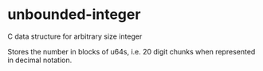 # unbounded-integer
C data structure for arbitrary size integer

Stores the number in blocks of u64s, i.e. 20 digit chunks when represented in decimal notation.
